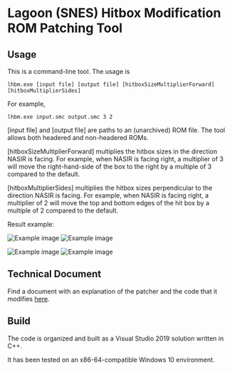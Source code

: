 # Lagoon (SNES) Hitbox Modification ROM Patching Tool

## Usage

This is a command-line tool. The usage is

``` 
lhbm.exe [input file] [output file] [hitboxSizeMultiplierForward] [hitboxMultiplierSides]
```

For example,

``` 
lhbm.exe input.smc output.smc 3 2
```

[input file] and [output file] are paths to an (unarchived) ROM file. The tool allows both headered and non-headered ROMs.

[hitboxSizeMultiplierForward] multiplies the hitbox sizes in the direction NASIR is facing. For example, when NASIR is facing right, a multiplier of 3 will move the right-hand-side of the box to the right by a multiple of 3 compared to the default.

[hitboxMultiplierSides] multiplies the hitbox sizes perpendicular to the direction NASIR is facing. For example, when NASIR is facing right, a multiplier of 2 will move the top and bottom edges of the hit box by a multiple of 2 compared to the default.

Result example:

![Example image](http://secretplace.cml-a.com/images/hitbox1.png "Example image")
![Example image](http://secretplace.cml-a.com/images/hitbox2.png "Example image")

![Example image](http://secretplace.cml-a.com/images/hitbox3.png "Example image")
![Example image](http://secretplace.cml-a.com/images/hitbox4.png "Example image")

## Technical Document
Find a document with an explanation of the patcher and the code that it modifies [here](https://raw.githubusercontent.com/clandrew/lagoonhitbox/master/lagoon_patch_info.txt).

## Build
The code is organized and built as a Visual Studio 2019 solution written in C++. 

It has been tested on an x86-64-compatible Windows 10 environment.
